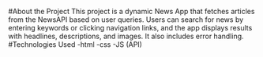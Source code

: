 #About the Project
This project is a dynamic News App that fetches articles from the NewsAPI based on user queries. Users can search for news by entering keywords or clicking navigation links, and the app displays results with headlines, descriptions, and images. It also includes error handling.
#Technologies Used
-html
-css
-JS (API)